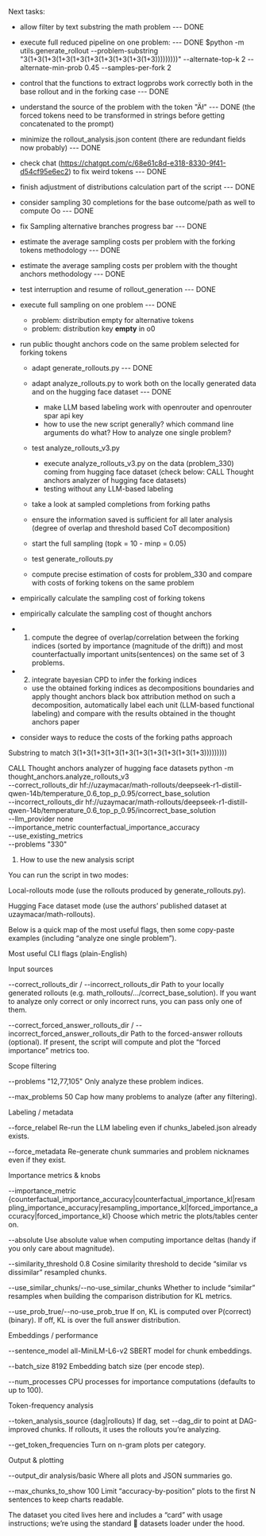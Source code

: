 
Next tasks:

- allow filter by text substring the math problem --- DONE
- execute full reduced pipeline on one problem: --- DONE
    $python -m utils.generate_rollout --problem-substring "3(1+3(1+3(1+3(1+3(1+3(1+3(1+3(1+3(1+3)))))))))" --alternate-top-k 2 --alternate-min-prob 0.45 --samples-per-fork 2
- control that the functions to extract logprobs work correctly both in the base rollout and in the forking case --- DONE
- understand the source of the problem with the token "Äł" --- DONE (the forced tokens need to be transformed in strings before getting concatenated to the prompt)
- minimize the rollout_analysis.json content (there are redundant fields now probably) --- DONE
- check chat (https://chatgpt.com/c/68e61c8d-e318-8330-9f41-d54cf95e6ec2) to fix weird tokens --- DONE
- finish adjustment of distributions calculation part of the script --- DONE
- consider sampling 30 completions for the base outcome/path as well to compute Oo --- DONE
- fix Sampling alternative branches progress bar --- DONE
- estimate the average sampling costs per problem with the forking tokens methodology --- DONE
- estimate the average sampling costs per problem with the thought anchors methodology --- DONE
- test interruption and resume of rollout_generation --- DONE

- execute full sampling on one problem --- DONE
    -  problem: distribution empty for alternative tokens 
    -  problem: distribution key __empty__ in o0

    
- run public thought anchors code on the same problem selected for forking tokens
    - adapt generate_rollouts.py --- DONE
    - adapt analyze_rollouts.py to work both on the locally generated data and on the hugging face dataset --- DONE
        - make LLM based labeling work with openrouter and openrouter spar api key
        - how to use the new script generally? which command line arguments do what? How to analyze one single problem?
    - test analyze_rollouts_v3.py
        - execute analyze_rollouts_v3.py on the data (problem_330) coming from hugging face dataset (check below: CALL Thought anchors analyzer of hugging face datasets)
        - testing without any LLM-based labeling

    - take a look at sampled completions from forking paths 
    - ensure the information saved is sufficient for all later analysis (degree of overlap and threshold based CoT decomposition)
    - start the full sampling (topk = 10 - minp = 0.05)
    - test generate_rollouts.py

    - compute precise estimation of costs for problem_330 and compare with costs of forking tokens on the same problem


- empirically calculate the sampling cost of forking tokens
- empirically calculate the sampling cost of thought anchors

- 1) compute the degree of overlap/correlation between the forking indices (sorted by importance (magnitude of the drift)) and most counterfactually important units(sentences) on the same set of 3 problems.
- 2) integrate bayesian CPD to infer the forking indices
    - use the obtained forking indices as decompositions boundaries and apply thought anchors black box attribution method on such a decomposition, automatically label each unit (LLM-based functional labeling) and compare with the results obtained in the thought anchors paper

- consider ways to reduce the costs of the forking paths approach













Substring to match
3(1+3(1+3(1+3(1+3(1+3(1+3(1+3(1+3(1+3)))))))))

CALL Thought anchors analyzer of hugging face datasets
python -m thought_anchors.analyze_rollouts_v3 \
  --correct_rollouts_dir hf://uzaymacar/math-rollouts/deepseek-r1-distill-qwen-14b/temperature_0.6_top_p_0.95/correct_base_solution \
  --incorrect_rollouts_dir hf://uzaymacar/math-rollouts/deepseek-r1-distill-qwen-14b/temperature_0.6_top_p_0.95/incorrect_base_solution \
  --llm_provider none \
  --importance_metric counterfactual_importance_accuracy \
  --use_existing_metrics \
  --problems "330"






1) How to use the new analysis script

You can run the script in two modes:

Local-rollouts mode (use the rollouts produced by generate_rollouts.py).

Hugging Face dataset mode (use the authors’ published dataset at uzaymacar/math-rollouts).

Below is a quick map of the most useful flags, then some copy-paste examples (including “analyze one single problem”).

Most useful CLI flags (plain-English)

Input sources

--correct_rollouts_dir / --incorrect_rollouts_dir
Path to your locally generated rollouts (e.g. math_rollouts/.../correct_base_solution).
If you want to analyze only correct or only incorrect runs, you can pass only one of them.

--correct_forced_answer_rollouts_dir / --incorrect_forced_answer_rollouts_dir
Path to the forced-answer rollouts (optional). If present, the script will compute and plot the “forced importance” metrics too.

Scope filtering

--problems "12,77,105"
Only analyze these problem indices.

--max_problems 50
Cap how many problems to analyze (after any filtering).

Labeling / metadata

--force_relabel
Re-run the LLM labeling even if chunks_labeled.json already exists.

--force_metadata
Re-generate chunk summaries and problem nicknames even if they exist.

Importance metrics & knobs

--importance_metric {counterfactual_importance_accuracy|counterfactual_importance_kl|resampling_importance_accuracy|resampling_importance_kl|forced_importance_accuracy|forced_importance_kl}
Choose which metric the plots/tables center on.

--absolute
Use absolute value when computing importance deltas (handy if you only care about magnitude).

--similarity_threshold 0.8
Cosine similarity threshold to decide “similar vs dissimilar” resampled chunks.

--use_similar_chunks/--no-use_similar_chunks
Whether to include “similar” resamples when building the comparison distribution for KL metrics.

--use_prob_true/--no-use_prob_true
If on, KL is computed over P(correct) (binary). If off, KL is over the full answer distribution.

Embeddings / performance

--sentence_model all-MiniLM-L6-v2
SBERT model for chunk embeddings.

--batch_size 8192
Embedding batch size (per encode step).

--num_processes <N>
CPU processes for importance computations (defaults to up to 100).

Token-frequency analysis

--token_analysis_source {dag|rollouts}
If dag, set --dag_dir <path> to point at DAG-improved chunks. If rollouts, it uses the rollouts you’re analyzing.

--get_token_frequencies
Turn on n-gram plots per category.

Output & plotting

--output_dir analysis/basic
Where all plots and JSON summaries go.

--max_chunks_to_show 100
Limit “accuracy-by-position” plots to the first N sentences to keep charts readable.

The dataset you cited lives here and includes a “card” with usage instructions; we’re using the standard 🤗 datasets loader under the hood.